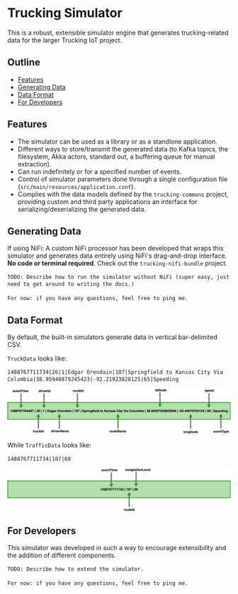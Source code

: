 # Trucking Simulator

This is a robust, extensible simulator engine that generates trucking-related data for the larger Trucking IoT project.

## Outline

-   [Features](#features)
-   [Generating Data](#generating-data)
-   [Data Format](#data-format)
-   [For Developers](#for-developers)

## Features

-   The simulator can be used as a library or as a standlone application.
-   Different ways to store/transmit the generated data (to Kafka topics, the filesystem, Akka actors, standard out, a buffering queue for manual extraction).
-   Can run indefinitely or for a specified number of events.
-   Control of simulator parameters done through a single configuration file (`src/main/resources/application.conf`).
-   Complies with the data models defined by the `trucking-commons` project, providing custom and third party applications an interface for serializing/deserializing the generated data.

## Generating Data

If using NiFi: A custom NiFi processor has been developed that wraps this simulator and generates data entirely using NiFi's drag-and-drop interface.  **No code or terminal required**.  Check out the `trucking-nifi-bundle` project.

```
TODO: Describe how to run the simulator without NiFi (super easy, just need to get around to writing the docs.)

For now: if you have any questions, feel free to ping me.
```

## Data Format

By default, the built-in simulators generate data in vertical bar-delimited CSV.

`TruckData` looks like:
```
1488767711734|26|1|Edgar Orendain|107|Springfield to Kansas City Via Columbia|38.95940879245423|-92.21923828125|65|Speeding
```
![TruckData fields](readme-assets/truck-data_fields.png)

While `TrafficData` looks like:
```
1488767711734|107|60
```
![TrafficData fields](readme-assets/traffic-data_fields.png)

## For Developers

This simulator was developed in such a way to encourage extensibility and the addition of different components.

```
TODO: Describe how to extend the simulator.

For now: if you have any questions, feel free to ping me.
```
